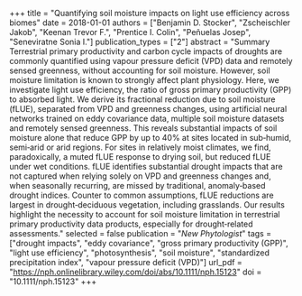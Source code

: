 +++
title = "Quantifying soil moisture impacts on light use efficiency across biomes"
date = 2018-01-01
authors = ["Benjamin D. Stocker", "Zscheischler Jakob", "Keenan Trevor F.", "Prentice I. Colin", "Peñuelas Josep", "Seneviratne Sonia I."]
publication_types = ["2"]
abstract = "Summary Terrestrial primary productivity and carbon cycle impacts of droughts are commonly quantified using vapour pressure deficit (VPD) data and remotely sensed greenness, without accounting for soil moisture. However, soil moisture limitation is known to strongly affect plant physiology. Here, we investigate light use efficiency, the ratio of gross primary productivity (GPP) to absorbed light. We derive its fractional reduction due to soil moisture (fLUE), separated from VPD and greenness changes, using artificial neural networks trained on eddy covariance data, multiple soil moisture datasets and remotely sensed greenness. This reveals substantial impacts of soil moisture alone that reduce GPP by up to 40% at sites located in sub‐humid, semi‐arid or arid regions. For sites in relatively moist climates, we find, paradoxically, a muted fLUE response to drying soil, but reduced fLUE under wet conditions. fLUE identifies substantial drought impacts that are not captured when relying solely on VPD and greenness changes and, when seasonally recurring, are missed by traditional, anomaly‐based drought indices. Counter to common assumptions, fLUE reductions are largest in drought‐deciduous vegetation, including grasslands. Our results highlight the necessity to account for soil moisture limitation in terrestrial primary productivity data products, especially for drought‐related assessments."
selected = false
publication = "*New Phytologist*"
tags = ["drought impacts", "eddy covariance", "gross primary productivity (GPP)", "light use efficiency", "photosynthesis", "soil moisture", "standardized precipitation index", "vapour pressure deficit (VPD)"]
url_pdf = "https://nph.onlinelibrary.wiley.com/doi/abs/10.1111/nph.15123"
doi = "10.1111/nph.15123"
+++

